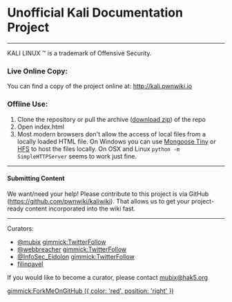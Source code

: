 # Unofficial Kali Documentation Project

- - - - - - 

KALI LINUX ™ is a trademark of Offensive Security.

### Live Online Copy:

You can find a copy of the project online at: http://kali.pwnwiki.io

### Offline Use:

  1. Clone the repository or pull the archive ([download zip](https://github.com/pwnwiki/kaliwiki/archive/gh-pages.zip)) of the repo
  2. Open index.html
  3. Most modern browsers don't allow the access of local files from a locally loaded HTML file. On Windows you can use [Mongoose Tiny](http://cesanta.com/downloads.html) or [HFS](http://www.rejetto.com/hfs/) to host the files locally. On OSX and Linux `python -m SimpleHTTPServer` seems to work just fine.

- - - - - -
#### Submitting Content
We want/need your help! Please contribute to this project is via GitHub (https://github.com/pwnwiki/kaliwiki). That allows us to get your project-ready content incorporated into the wiki fast.

- - - - - -
Curators:

  * [@mubix](https://twitter.com/mubix) [gimmick:TwitterFollow](@mubix)
  * [@webbreacher](https://twitter.com/webbreacher) [gimmick:TwitterFollow](@webbreacher)
  * [@InfoSec_Eidolon](https://twitter.com/InfoSec_Eidolon) [gimmick:TwitterFollow](@InfoSec_Eidolon)
  * [filinpavel](https://github.com/filinpavel)

  
If you would like to become a curator, please contact [mubix@hak5.org](mailto:mubix@hak5.org)

[gimmick:ForkMeOnGitHub ({ color: 'red',  position: 'right' })](http://www.github.com/pwnwiki/kaliwiki/)
